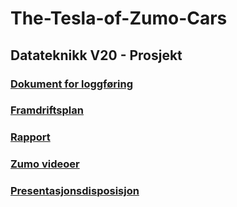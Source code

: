 # The-Tesla-of-Zumo-Cars
## Datateknikk V20 - Prosjekt

### [Dokument for loggføring](https://docs.google.com/document/d/1FiA2Uc8a9-vkURFm_Qp8yqLBQ0Zw2iALRc0uCihaIH4/edit?usp=sharing)

### [Framdriftsplan](https://studntnu-my.sharepoint.com/:x:/g/personal/espehols_ntnu_no/EeK-pHqpy5hMsahG-W673nQBC0GNJp5Cnnt5WLxENg2Udg?e=00LEzA)

### [Rapport](https://studntnu-my.sharepoint.com/:w:/g/personal/eriksive_ntnu_no/EcW_xkIr8IFJvSuQ6aZZBAYBGx1wpQqdYD7U-yb52BbOaA?e=XIB0Um)

### [Zumo videoer](https://photos.app.goo.gl/AGVcyeoaVNBhz27a7)

### [Presentasjonsdisposisjon](https://docs.google.com/document/d/1iYhBGElONToYgg7hPcGyvOg6bTejdBx7znM3OR9Mi8I/edit?usp=sharing)
